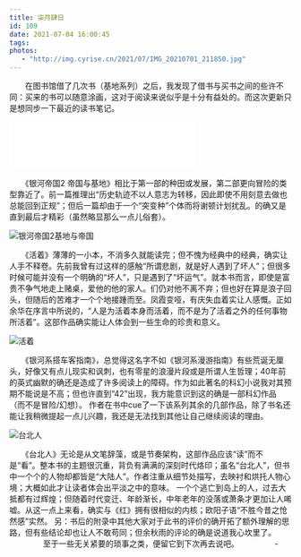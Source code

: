 ```yaml
---
title: 柒月肆日
id: 109
date: 2021-07-04 16:00:45
tags:
photos:
   - "http://img.cyrise.cn/2021/07/IMG_20210701_211850.jpg"
---
```



　　在图书馆借了几次书（基地系列）之后，我发现了借书与买书之间的些许不同：买来的书可以随意涂画，这对于阅读来说似乎是十分有益处的。而这次更新只是想同步一下最近的读书笔记。

<iframe frameborder="no" border="0" marginwidth="0" marginheight="0" width=330 height=86 src="//music.163.com/outchain/player?type=2&id=419374614&auto=0&height=66"></iframe>

　　《银河帝国2 帝国与基地》相比于第一部的种田或发展，第二部更向冒险的类型靠近了。前一篇推理出“历史轨迹不以人意志为转移，因此即使不用刻意去做也总能回到正规”；但后一篇却由于一个“突变种”个体而将谢顿计划扰乱。的确又是直到最后才精彩（虽然略显那么一点儿俗套）。

![银河帝国2基地与帝国](http://img.cyrise.cn/2021/07/IMG_20210621_155804.jpg )

　　《活着》薄薄的一小本，不消多久就能读完；但不愧为经典中的经典，确实让人手不释卷。先前我曾有过这样的感触“所谓悲剧，就是好人遇到了坏人”；但很多时候可能并没有一个明确的“坏人”，只是遇到了“坏运气”。就本书而言，即使是富贵不争气地走上赌桌，爱他的他的家人。们仍对他不离不弃；但也好在算是浪子回头，但随后的苦难才一个个地接踵而至。凤霞变哑，有庆失血着实让人感慨。正如余华在序言中所说的，“人是为活着本身而活着，而不是为了活着之外的任何事物所活着”。这部作品确实能让人体会到一些生命的珍贵和意义。

![活着](http://img.cyrise.cn/2021/07/IMG_20210623_203159.jpg )

　　《银河系搭车客指南》，总觉得这名字不如《银河系漫游指南》有些荒诞无厘头，好像又有点儿现实和讽刺，也有零星的浪漫片段或是所谓人生哲理；40年前的英式幽默的确还是造成了许多阅读上的障碍。作为如此著名的科幻小说我对其预期不能说是不高；但也许直到“42”出现，我方能意识到这的确是一部科幻作品（而不是冒险/幻想）。 作者在书中cue了一下该系列其余的几部作品，除了书名还能让我稍微提起一点儿兴趣，我还是无法找到其他让自己继续阅读的理由。

![台北人](http://img.cyrise.cn/2021/07/IMG_20210703_223138.jpg )

　　《台北人》无论是从文笔辞藻，或是节奏架构，这部作品应该“读”而不是“看”。整本书的主题很沉重，背负有满满的深刻时代烙印；虽名“台北人”，但书中一个个的人物却都皆是“大陆人”。作者注重从细节处描写，去映衬和烘托人物心境；大概如此才让读者体会出平淡之中的意味。 一个个逃亡到岛上的人，过去大抵都有过辉煌；但随着时代变迁、年龄渐长，中年老年的没落或萧条才更加让人唏嘘。从这一点上来看，确实与《红》拥有很相似的内核；欧阳子语“不胜今昔之怆然感”实然。 另：书后的附录中其他大家对于此书的评价的确开拓了额外理解的思路，但有些结论却也让人不敢苟同；但余秋雨的评论的确是说道我心坎里了。
　　
　　至于一些无关紧要的琐事之类，便留它到下次再去说吧。
　　
　　-